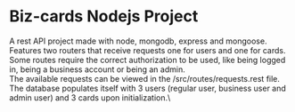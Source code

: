 # Biz-cards Nodejs Project

A rest API project made with node, mongodb, express and mongoose.\
Features two routers that receive requests one for users and one for cards.\
Some routes require the correct authorization to be used, like being logged in, being a business account or being an admin.\
The available requests can be viewed in the /src/routes/requests.rest file.\
The database populates itself with 3 users (regular user, business user and admin user) and 3 cards upon initialization.\
